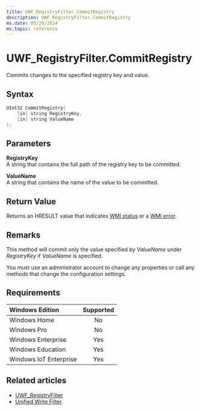 ```yaml
---
title: UWF_RegistryFilter.CommitRegistry
description: UWF_RegistryFilter.CommitRegistry
ms.date: 05/20/2024
ms.topic: reference
---
```


# UWF_RegistryFilter.CommitRegistry

Commits changes to the specified registry key and value.

## Syntax

```powershell
UInt32 CommitRegistry(
    [in] string RegistryKey,
    [in] string ValueName
);
```

## Parameters

**RegistryKey**</br>A string that contains the full path of the registry key to be committed.

**ValueName**</br>A string that contains the name of the value to be committed.

## Return Value

Returns an HRESULT value that indicates [WMI status](/windows/win32/wmisdk/wmi-non-error-constants) or a [WMI error](/windows/win32/wmisdk/wmi-error-constants).

## Remarks

This method will commit only the value specified by *ValueName* under *RegistryKey* if *ValueName* is specified.

You must use an administrator account to change any properties or call any methods that change the configuration settings.

## Requirements

| Windows Edition        | Supported |
|:-----------------------|:---------:|
| Windows Home           | No        |
| Windows Pro            | No        |
| Windows Enterprise     | Yes       |
| Windows Education      | Yes       |
| Windows IoT Enterprise | Yes       |

## Related articles

- [UWF_RegistryFilter](uwf-registryfilter.md)
- [Unified Write Filter]( index.md)
